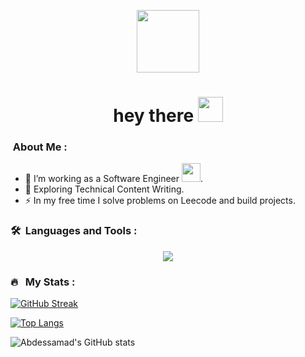 
<p align="center"><img src="https://media.giphy.com/media/M9gbBd9nbDrOTu1Mqx/giphy.gif" width="100"/></p>
<h1 align="center">hey there <img src="https://media.giphy.com/media/hvRJCLFzcasrR4ia7z/giphy.gif" width="40"></h1>

### &nbsp;About Me :
- 🔭 I’m working as a Software Engineer <img src="https://media.giphy.com/media/WUlplcMpOCEmTGBtBW/giphy.gif" width="30">.
- 🌱 Exploring Technical Content Writing.
- ⚡ In my free time I solve problems on Leecode and build projects.

### 🛠 &nbsp;Languages and Tools :
<p align="center">
  <a href="https://skillicons.dev">
    <img src="https://skillicons.dev/icons?i=git,php,laravel,js,typescript,vue,nuxtjs,nodejs,py,bash,aws,docker,selenium,vite,nginx" />
  </a>
</p>

### 🔥 &nbsp; My Stats :
[![GitHub Streak](http://github-readme-streak-stats.herokuapp.com?user=AbdessamadEnabih&theme=dark&background=000000)](https://git.io/streak-stats)

[![Top Langs](https://github-readme-stats.vercel.app/api/top-langs/?username=AbdessamadEnabih0&layout=compact&theme=vision-friendly-dark)](https://github.com/anuraghazra/github-readme-stats)

![Abdessamad's GitHub stats](https://github-readme-stats.vercel.app/api?username=AbdessamadEnabih&theme=solarized-dark&hide=contribs,prs)
